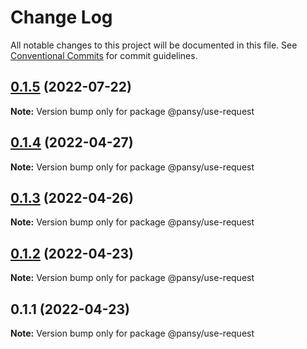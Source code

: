 # Change Log

All notable changes to this project will be documented in this file.
See [Conventional Commits](https://conventionalcommits.org) for commit guidelines.

## [0.1.5](https://github.com/pansyjs/react-hooks/compare/@pansy/use-request@0.1.4...@pansy/use-request@0.1.5) (2022-07-22)

**Note:** Version bump only for package @pansy/use-request





## [0.1.4](https://github.com/pansyjs/react-hooks/compare/@pansy/use-request@0.1.3...@pansy/use-request@0.1.4) (2022-04-27)

**Note:** Version bump only for package @pansy/use-request





## [0.1.3](https://github.com/pansyjs/react-hooks/compare/@pansy/use-request@0.1.2...@pansy/use-request@0.1.3) (2022-04-26)

**Note:** Version bump only for package @pansy/use-request





## [0.1.2](https://github.com/pansyjs/react-hooks/compare/@pansy/use-request@0.1.1...@pansy/use-request@0.1.2) (2022-04-23)

**Note:** Version bump only for package @pansy/use-request





## 0.1.1 (2022-04-23)

**Note:** Version bump only for package @pansy/use-request
